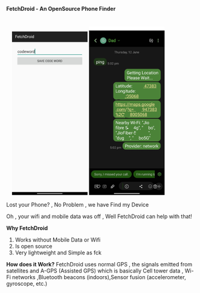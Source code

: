 **FetchDroid  -  An OpenSource Phone Finder**
#
<p align="center" style="margin-right:70px;">
  <img src="https://raw.githubusercontent.com/shad0wrider/FetchDroid/refs/heads/main/assets/homepage.png" width="200"/>
  <img src="https://raw.githubusercontent.com/shad0wrider/FetchDroid/refs/heads/main/assets/CleanFetchDroid.png" width="200"/>
</p>
Lost your Phone? , No Problem , we have Find my Device

Oh , your wifi and mobile data was off , Well FetchDroid can help with that!

**Why FetchDroid**
1. Works without Mobile Data or Wifi
2. Is open source
3. Very lightweight and Simple as fck

**How does it Work?**
FetchDroid uses normal GPS , the signals emitted from satellites and A-GPS (Assisted GPS) which is basically Cell tower data , Wi-Fi networks ,Bluetooth beacons (indoors),Sensor fusion (accelerometer, gyroscope, etc.)
